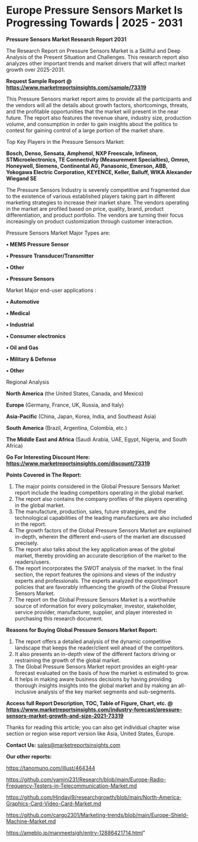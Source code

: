 # Europe Pressure Sensors Market Is Progressing Towards | 2025 - 2031

<strong>Pressure Sensors Market Research Report 2031</strong>

The Research Report on Pressure Sensors Market is a Skillful and Deep Analysis of the Present Situation and Challenges. This research report also analyzes other important trends and market drivers that will affect market growth over 2025-2031.

<strong>Request Sample Report @ <a href=https://www.marketreportsinsights.com/sample/73319>https://www.marketreportsinsights.com/sample/73319</a></strong>

This Pressure Sensors market report aims to provide all the participants and the vendors will all the details about growth factors, shortcomings, threats, and the profitable opportunities that the market will present in the near future. The report also features the revenue share, industry size, production volume, and consumption in order to gain insights about the politics to contest for gaining control of a large portion of the market share.

Top Key Players in the Pressure Sensors Market:

<strong>Bosch, Denso, Sensata, Amphenol, NXP Freescale, Infineon, STMicroelectronics, TE Connectivity (Measurement Specialties), Omron, Honeywell, Siemens, Continental AG, Panasonic, Emerson, ABB, Yokogawa Electric Corporation, KEYENCE, Keller, Balluff, WIKA Alexander Wiegand SE</strong>

The Pressure Sensors Industry is severely competitive and fragmented due to the existence of various established players taking part in different marketing strategies to increase their market share. The vendors operating in the market are profiled based on price, quality, brand, product differentiation, and product portfolio. The vendors are turning their focus increasingly on product customization through customer interaction.

Pressure Sensors Market Major Types are:

<strong>• MEMS Pressure Sensor

• Pressure Transducer/Transmitter

• Other

• Pressure Sensors</strong>

Market Major end-user applications :

<strong>• Automotive

• Medical

• Industrial

• Consumer electronics

• Oil and Gas

• Military & Defense

• Other</strong>

Regional Analysis

</u><strong><b>North America</b></strong> (the United States, Canada, and Mexico)

<strong><b>Europe </b></strong>(Germany, France, UK, Russia, and Italy)

<strong><b>Asia-Pacific</b></strong> (China, Japan, Korea, India, and Southeast Asia)

<strong><b>South America</b></strong> (Brazil, Argentina, Colombia, etc.)

<strong><b>The Middle East and Africa</b></strong> (Saudi Arabia, UAE, Egypt, Nigeria, and South Africa)

<strong>Go For Interesting Discount Here: <a href=https://www.marketreportsinsights.com/discount/73319>https://www.marketreportsinsights.com/discount/73319</a></strong>

<strong>Points Covered in The Report:</strong>
<ol>
  <li>The major points considered in the Global Pressure Sensors Market report include the leading competitors operating in the global market.</li>
  <li>The report also contains the company profiles of the players operating in the global market.</li>
  <li>The manufacture, production, sales, future strategies, and the technological capabilities of the leading manufacturers are also included in the report.</li>
  <li>The growth factors of the Global Pressure Sensors Market are explained in-depth, wherein the different end-users of the market are discussed precisely.</li>
  <li>The report also talks about the key application areas of the global market, thereby providing an accurate description of the market to the readers/users.</li>
  <li>The report incorporates the SWOT analysis of the market. In the final section, the report features the opinions and views of the industry experts and professionals. The experts analyzed the export/import policies that are favorably influencing the growth of the Global Pressure Sensors Market.</li>
  <li>The report on the Global Pressure Sensors Market is a worthwhile source of information for every policymaker, investor, stakeholder, service provider, manufacturer, supplier, and player interested in purchasing this research document.</li>
</ol>
<strong>Reasons for Buying Global Pressure Sensors Market Report:</strong>

<ol>
  <li>The report offers a detailed analysis of the dynamic competitive landscape that keeps the reader/client well ahead of the competitors.</li>
  <li>It also presents an in-depth view of the different factors driving or restraining the growth of the global market.</li>
  <li>The Global Pressure Sensors Market report provides an eight-year forecast evaluated on the basis of how the market is estimated to grow.</li>
  <li>It helps in making aware business decisions by having providing thorough insights insights into the global market and by making an all-inclusive analysis of the key market segments and sub-segments.</li>
</ol>
<strong>Access full Report Description, TOC, Table of Figure, Chart, etc. @ <a href=https://www.marketreportsinsights.com/industry-forecast/pressure-sensors-market-growth-and-size-2021-73319>https://www.marketreportsinsights.com/industry-forecast/pressure-sensors-market-growth-and-size-2021-73319</a></strong>


Thanks for reading this article; you can also get individual chapter wise section or region wise report version like Asia, United States, Europe.

<strong>Contact Us:</strong>
sales@marketreportsinsights.com

<strong>Our other reports:</strong>

<a href=https://tanomuno.com/illust/464344>https://tanomuno.com/illust/464344</a>

<a href=https://github.com/yamini231/Research/blob/main/Europe-Radio-Frequency-Testers-in-Telecommunication-Market.md>https://github.com/yamini231/Research/blob/main/Europe-Radio-Frequency-Testers-in-Telecommunication-Market.md</a>

<a href=https://github.com/Hindavi9/researchgrowth/blob/main/North-America-Graphics-Card-Video-Card-Market.md>https://github.com/Hindavi9/researchgrowth/blob/main/North-America-Graphics-Card-Video-Card-Market.md</a>

<a href=https://github.com/cargo2301/Marketing-trends/blob/main/Europe-Shield-Machine-Market.md>https://github.com/cargo2301/Marketing-trends/blob/main/Europe-Shield-Machine-Market.md</a>

<a href=https://ameblo.jp/manmeetsigh/entry-12886421714.html>https://ameblo.jp/manmeetsigh/entry-12886421714.html</a>"
